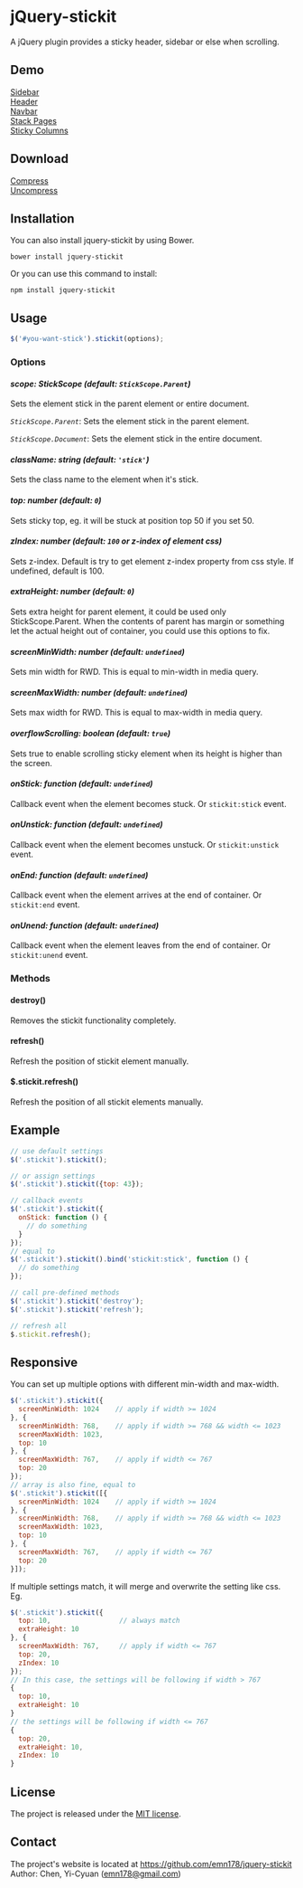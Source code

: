 # jQuery-stickit
A jQuery plugin provides a sticky header, sidebar or else when scrolling.

## Demo
[Sidebar](https://emn178.github.io/jquery-stickit/samples/sidebar/)  
[Header](https://emn178.github.io/jquery-stickit/samples/header/)  
[Navbar](https://emn178.github.io/jquery-stickit/samples/navbar/)  
[Stack Pages](https://emn178.github.io/jquery-stickit/samples/stack/)  
[Sticky Columns](https://emn178.github.io/jquery-stickit/samples/columns/)

## Download
[Compress](https://raw.github.com/emn178/jquery-stickit/master/build/jquery.stickit.min.js)  
[Uncompress](https://raw.github.com/emn178/jquery-stickit/master/src/jquery.stickit.js)

## Installation
You can also install jquery-stickit by using Bower.

    bower install jquery-stickit

Or you can use this command to install:

    npm install jquery-stickit

## Usage
```JavaScript
$('#you-want-stick').stickit(options);
```

### Options
#### *scope: StickScope (default: `StickScope.Parent`)*

Sets the element stick in the parent element or entire document.

*`StickScope.Parent`*: Sets the element stick in the parent element.

*`StickScope.Document`*: Sets the element stick in the entire document.

#### *className: string (default: `'stick'`)*

Sets the class name to the element when it's stick.

#### *top: number (default: `0`)*

Sets sticky top, eg. it will be stuck at position top 50 if you set 50.

#### *zIndex: number (default: `100` or z-index of element css)*

Sets z-index. Default is try to get element z-index property from css style. If undefined, default is 100.

#### *extraHeight: number (default: `0`)*

Sets extra height for parent element, it could be used only StickScope.Parent. When the contents of parent has margin or something let the actual height out of container, you could use this options to fix.

#### *screenMinWidth: number (default: `undefined`)*

Sets min width for RWD. This is equal to min-width in media query.

#### *screenMaxWidth: number (default: `undefined`)*

Sets max width for RWD. This is equal to max-width in media query.

#### *overflowScrolling: boolean (default: `true`)*

Sets true to enable scrolling sticky element when its height is higher than the screen.

#### *onStick: function (default: `undefined`)*

Callback event when the element becomes stuck. Or `stickit:stick` event.

#### *onUnstick: function (default: `undefined`)*

Callback event when the element becomes unstuck. Or `stickit:unstick` event.

#### *onEnd: function (default: `undefined`)*

Callback event when the element arrives at the end of container. Or `stickit:end` event.

#### *onUnend: function (default: `undefined`)*

Callback event when the element leaves from the end of container. Or `stickit:unend` event.

### Methods

#### destroy()

Removes the stickit functionality completely. 

#### refresh()

Refresh the position of stickit element manually. 

#### $.stickit.refresh()

Refresh the position of all stickit elements manually. 

## Example
```JavaScript
// use default settings
$('.stickit').stickit();

// or assign settings
$('.stickit').stickit({top: 43});

// callback events
$('.stickit').stickit({
  onStick: function () {
    // do something
  }
});
// equal to
$('.stickit').stickit().bind('stickit:stick', function () {
  // do something
});

// call pre-defined methods
$('.stickit').stickit('destroy');
$('.stickit').stickit('refresh');

// refresh all
$.stickit.refresh();
```

## Responsive
You can set up multiple options with different min-width and max-width.
```JavaScript
$('.stickit').stickit({
  screenMinWidth: 1024    // apply if width >= 1024
}, {
  screenMinWidth: 768,    // apply if width >= 768 && width <= 1023
  screenMaxWidth: 1023,
  top: 10
}, {
  screenMaxWidth: 767,    // apply if width <= 767
  top: 20
});
// array is also fine, equal to
$('.stickit').stickit([{
  screenMinWidth: 1024    // apply if width >= 1024
}, {
  screenMinWidth: 768,    // apply if width >= 768 && width <= 1023
  screenMaxWidth: 1023,
  top: 10
}, {
  screenMaxWidth: 767,    // apply if width <= 767
  top: 20
}]);
```
If multiple settings match, it will merge and overwrite the setting like css. Eg.
```JavaScript
$('.stickit').stickit({
  top: 10,                 // always match
  extraHeight: 10
}, {
  screenMaxWidth: 767,     // apply if width <= 767
  top: 20,
  zIndex: 10
});
// In this case, the settings will be following if width > 767
{
  top: 10,
  extraHeight: 10
}
// the settings will be following if width <= 767
{
  top: 20,
  extraHeight: 10,
  zIndex: 10
}
```

## License
The project is released under the [MIT license](http://www.opensource.org/licenses/MIT).

## Contact
The project's website is located at https://github.com/emn178/jquery-stickit  
Author: Chen, Yi-Cyuan (emn178@gmail.com)
